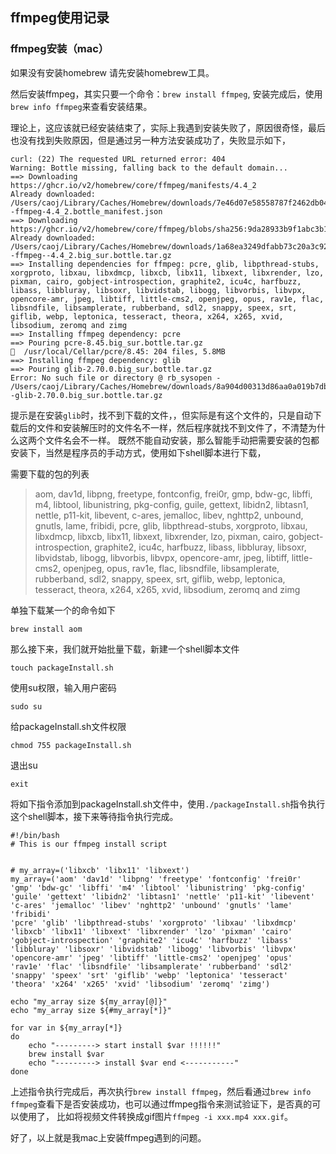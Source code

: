 ## ffmpeg使用记录

### ffmpeg安装（mac）

如果没有安装homebrew 请先安装homebrew工具。

然后安装ffmpeg，其实只要一个命令：```brew install ffmpeg```, 安装完成后，使用```brew info ffmpeg```来查看安装结果。

理论上，这应该就已经安装结束了，实际上我遇到安装失败了，原因很奇怪，最后也没有找到失败原因，但是通过另一种方法安装成功了，失败显示如下，

```
curl: (22) The requested URL returned error: 404 
Warning: Bottle missing, falling back to the default domain...
==> Downloading https://ghcr.io/v2/homebrew/core/ffmpeg/manifests/4.4_2
Already downloaded: /Users/caoj/Library/Caches/Homebrew/downloads/7e46d07e58558787f2462db0478b67d0177fb5c12e0556c2f4974e7177343217--ffmpeg-4.4_2.bottle_manifest.json
==> Downloading https://ghcr.io/v2/homebrew/core/ffmpeg/blobs/sha256:9da28933b9f1abc3b1cf92382d1a8ea051c98f9dd0f4ef47e8d37d2aa9a4769a
Already downloaded: /Users/caoj/Library/Caches/Homebrew/downloads/1a68ea3249dfabb73c20a3c924ade30fa4f9adb0efca201d929b37db03fbc652--ffmpeg--4.4_2.big_sur.bottle.tar.gz
==> Installing dependencies for ffmpeg: pcre, glib, libpthread-stubs, xorgproto, libxau, libxdmcp, libxcb, libx11, libxext, libxrender, lzo, pixman, cairo, gobject-introspection, graphite2, icu4c, harfbuzz, libass, libbluray, libsoxr, libvidstab, libogg, libvorbis, libvpx, opencore-amr, jpeg, libtiff, little-cms2, openjpeg, opus, rav1e, flac, libsndfile, libsamplerate, rubberband, sdl2, snappy, speex, srt, giflib, webp, leptonica, tesseract, theora, x264, x265, xvid, libsodium, zeromq and zimg
==> Installing ffmpeg dependency: pcre
==> Pouring pcre-8.45.big_sur.bottle.tar.gz
🍺  /usr/local/Cellar/pcre/8.45: 204 files, 5.8MB
==> Installing ffmpeg dependency: glib
==> Pouring glib-2.70.0.big_sur.bottle.tar.gz
Error: No such file or directory @ rb_sysopen - /Users/caoj/Library/Caches/Homebrew/downloads/8a904d00313d86aa0a019b7db649170254cd77781165d4b2b86aafeadcafe09b--glib-2.70.0.big_sur.bottle.tar.gz
```
提示是在安装```glib```时，找不到下载的文件，，但实际是有这个文件的，只是自动下载后的文件和安装解压时的文件名不一样，然后程序就找不到文件了，不清楚为什么这两个文件名会不一样。
既然不能自动安装，那么智能手动把需要安装的包都安装下，当然是程序员的手动方式，使用如下shell脚本进行下载，

需要下载的包的列表
> aom, dav1d, libpng, freetype, fontconfig, frei0r, gmp, bdw-gc, libffi, m4, libtool, libunistring, pkg-config, guile, gettext, libidn2, libtasn1, nettle, p11-kit, libevent, c-ares, jemalloc, libev, nghttp2, unbound, gnutls, lame, fribidi, 
pcre, glib, libpthread-stubs, xorgproto, libxau, libxdmcp, libxcb, libx11, libxext, libxrender, lzo, pixman, cairo, gobject-introspection, graphite2, icu4c, harfbuzz, libass, libbluray, libsoxr, libvidstab, libogg, libvorbis, libvpx, opencore-amr, jpeg, libtiff, little-cms2, openjpeg, opus, rav1e, flac, libsndfile, libsamplerate, rubberband, sdl2, snappy, speex, srt, giflib, webp, leptonica, tesseract, theora, x264, x265, xvid, libsodium, zeromq and zimg

单独下载某一个的命令如下

```brew install aom```


那么接下来，我们就开始批量下载，新建一个shell脚本文件

```touch packageInstall.sh```

使用su权限，输入用户密码

```sudo su```

给packageInstall.sh文件权限

```chmod 755 packageInstall.sh```

退出su

```exit```

将如下指令添加到packageInstall.sh文件中，使用```./packageInstall.sh```指令执行这个shell脚本，接下来等待指令执行完成。
```
#!/bin/bash
# This is our ffmpeg install script


# my_array=('libxcb' 'libx11' 'libxext')
my_array=('aom' 'dav1d' 'libpng' 'freetype' 'fontconfig' 'frei0r' 'gmp' 'bdw-gc' 'libffi' 'm4' 'libtool' 'libunistring' 'pkg-config' 'guile' 'gettext' 'libidn2' 'libtasn1' 'nettle' 'p11-kit' 'libevent' 'c-ares' 'jemalloc' 'libev' 'nghttp2' 'unbound' 'gnutls' 'lame' 'fribidi' 
'pcre' 'glib' 'libpthread-stubs' 'xorgproto' 'libxau' 'libxdmcp' 'libxcb' 'libx11' 'libxext' 'libxrender' 'lzo' 'pixman' 'cairo' 'gobject-introspection' 'graphite2' 'icu4c' 'harfbuzz' 'libass' 'libbluray' 'libsoxr' 'libvidstab' 'libogg' 'libvorbis' 'libvpx' 'opencore-amr' 'jpeg' 'libtiff' 'little-cms2' 'openjpeg' 'opus' 'rav1e' 'flac' 'libsndfile' 'libsamplerate' 'rubberband' 'sdl2' 'snappy' 'speex' 'srt' 'giflib' 'webp' 'leptonica' 'tesseract' 'theora' 'x264' 'x265' 'xvid' 'libsodium' 'zeromq' 'zimg')

echo "my_array size ${my_array[@]}"
echo "my_array size ${#my_array[*]}"

for var in ${my_array[*]}
do 
    echo "---------> start install $var !!!!!!"
    brew install $var
    echo "---------> install $var end <-----------"
done
```

上述指令执行完成后，再次执行```brew install ffmpeg```，然后看通过```brew info ffmpeg```查看下是否安装成功，也可以通过ffmpeg指令来测试验证下，是否真的可以使用了，
比如将视频文件转换成gif图片```ffmpeg -i xxx.mp4 xxx.gif```。

好了，以上就是我mac上安装ffmpeg遇到的问题。













